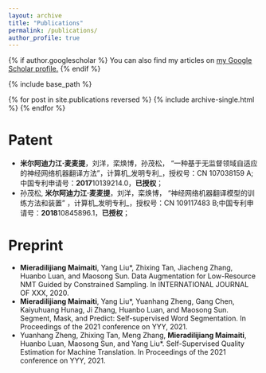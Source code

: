 ```yaml
---
layout: archive
title: "Publications"
permalink: /publications/
author_profile: true
---
```


{% if author.googlescholar %}
  You can also find my articles on <u><a href="{{author.googlescholar}}">my Google Scholar profile</a>.</u>
{% endif %}

{% include base_path %}

{% for post in site.publications reversed %}
  {% include archive-single.html %}
{% endfor %}

Patent
======
* __米尔阿迪力江·麦麦提__，刘洋，栾焕博，孙茂松， “一种基于无监督领域自适应的神经网络机器翻译方法”，计算机_发明专利_，授权号：CN 107038159 A;中国专利申请号：**2017**10139214.0，__已授权__；
* 孙茂松, __米尔阿迪力江·麦麦提__，刘洋，栾焕博， “神经网络机器翻译模型的训练方法和装置” ，计算机_发明专利_，授权号：CN 109117483 B;中国专利申请号：**2018**10845896.1，__已授权__；

Preprint
======
* **Mieradilijiang Maimaiti**, Yang Liu*, Zhixing Tan, Jiacheng Zhang, Huanbo Luan, and Maosong Sun. Data Augmentation for Low-Resource NMT Guided by Constrained Sampling. In INTERNATIONAL JOURNAL OF XXX, 2020.
* **Mieradilijiang Maimaiti**, Yang Liu*, Yuanhang Zheng, Gang Chen, Kaiyuhuang Hunag, Ji Zhang, Huanbo Luan, and Maosong Sun. Segment, Mask, and Predict: Self-supervised Word Segmentation. In Proceedings of the 2021 conference on YYY, 2021.
* Yuanhang Zheng, Zhixing Tan, Meng Zhang, **Mieradilijiang Maimaiti**, Huanbo Luan, Maosong Sun, and Yang Liu*. Self-Supervised Quality Estimation for Machine Translation. In Proceedings of the 2021 conference on YYY, 2021.
